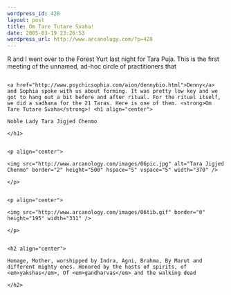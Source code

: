 ```yaml
--- 
wordpress_id: 428
layout: post
title: Om Tare Tutare Svaha!
date: 2005-03-19 23:26:53
wordpress_url: http://www.arcanology.com/?p=428
---
```

R and I went over to the Forest Yurt last night for Tara Puja. This is the first meeting of the unnamed, ad-hoc circle of practitioners that 
                                                                                                                                                                                                                                                                                                                                                                                                                                                                                                                                                                                                                                                                                                        
                                                                                                                                                                                                                                                                                                                                                                                                                                                                                                                                                                                                                                                                                                        <a href="http://www.psychicsophia.com/aion/dennybio.html">Denny</a> and Sophia spoke with us about forming. It was pretty low key and we got to hang out a bit before and after ritual. For the ritual itself, we did a sadhana for the 21 Taras. Here is one of them. <strong>Om Tare Tutare Svaha</strong>! <h1 align="center">
                                                                                                                                                                                                                                                                                                                                                                                                                                                                                                                                                                                                                                                                                                          Noble Lady Tara Jigjed Chenmo
                                                                                                                                                                                                                                                                                                                                                                                                                                                                                                                                                                                                                                                                                                        </h1>
                                                                                                                                                                                                                                                                                                                                                                                                                                                                                                                                                                                                                                                                                                        
                                                                                                                                                                                                                                                                                                                                                                                                                                                                                                                                                                                                                                                                                                        <p align="center">
                                                                                                                                                                                                                                                                                                                                                                                                                                                                                                                                                                                                                                                                                                          <img src="http://www.arcanology.com/images/06pic.jpg" alt="Tara Jigjed Chenmo" border="2" height="500" hspace="5" vspace="5" width="370" />
                                                                                                                                                                                                                                                                                                                                                                                                                                                                                                                                                                                                                                                                                                        </p>
                                                                                                                                                                                                                                                                                                                                                                                                                                                                                                                                                                                                                                                                                                        
                                                                                                                                                                                                                                                                                                                                                                                                                                                                                                                                                                                                                                                                                                        <p align="center">
                                                                                                                                                                                                                                                                                                                                                                                                                                                                                                                                                                                                                                                                                                          <img src="http://www.arcanology.com/images/06tib.gif" border="0" height="195" width="331" />
                                                                                                                                                                                                                                                                                                                                                                                                                                                                                                                                                                                                                                                                                                        </p>
                                                                                                                                                                                                                                                                                                                                                                                                                                                                                                                                                                                                                                                                                                        
                                                                                                                                                                                                                                                                                                                                                                                                                                                                                                                                                                                                                                                                                                        <h2 align="center">
                                                                                                                                                                                                                                                                                                                                                                                                                                                                                                                                                                                                                                                                                                          Homage, Mother, worshipped by Indra, Agni, Brahma, By Marut and different mighty ones. Honored by the hosts of spirits, of <em>yakshas</em>, Of <em>gandharvas</em> and the walking dead
                                                                                                                                                                                                                                                                                                                                                                                                                                                                                                                                                                                                                                                                                                        </h2>